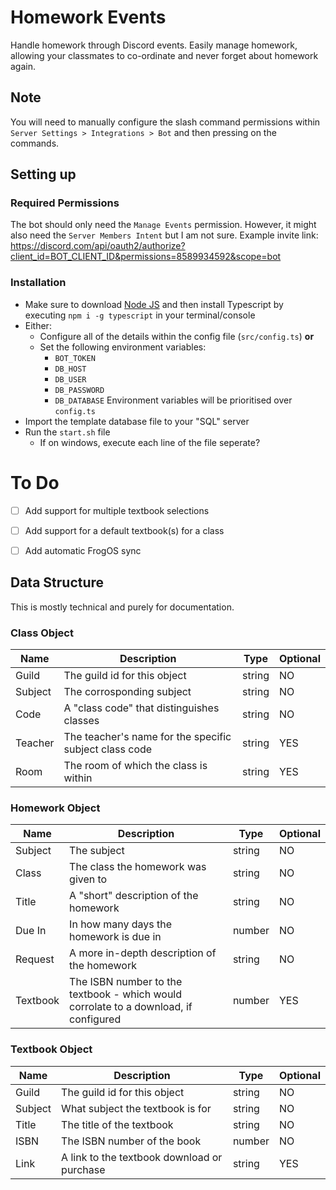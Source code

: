 # Homework Events
Handle homework through Discord events. Easily manage homework, allowing your classmates to co-ordinate and never forget about homework again.

## Note
You will need to manually configure the slash command permissions within `Server Settings > Integrations > Bot` and then pressing on the commands.

## Setting up

### Required Permissions
The bot should only need the `Manage Events` permission. However, it might also need the `Server Members Intent` but I am not sure. Example invite link: https://discord.com/api/oauth2/authorize?client_id=BOT_CLIENT_ID&permissions=8589934592&scope=bot

### Installation
- Make sure to download [Node JS](https://nodejs.org/en/download/) and then install Typescript by executing `npm i -g typescript` in your terminal/console
- Either:
  - Configure all of the details within the config file (`src/config.ts`) **or**
  - Set the following environment variables:
    - `BOT_TOKEN`
    - `DB_HOST`
    - `DB_USER`
    - `DB_PASSWORD`
    - `DB_DATABASE`
    Environment variables will be prioritised over `config.ts`
- Import the template database file to your "SQL" server
- Run the `start.sh` file
  - If on windows, execute each line of the file seperate?

# To Do
- [ ] Add support for multiple textbook selections
- [ ] Add support for a default textbook(s) for a class
- [ ] Add automatic FrogOS sync


## Data Structure
This is mostly technical and purely for documentation.

### Class Object
| Name    | Description                                            | Type   | Optional |
| ------- | ------------------------------------------------------ | ------ | -------- |
| Guild   | The guild id for this object                           | string | NO       |
| Subject | The corrosponding subject                              | string | NO       |
| Code    | A "class code" that distinguishes classes              | string | NO       |
| Teacher | The teacher's name for the specific subject class code | string | YES      |
| Room    | The room of which the class is within                  | string | YES      |

### Homework Object
| Name     | Description                                                                          | Type   | Optional |
| -------- | ------------------------------------------------------------------------------------ | ------ | -------- |
| Subject  | The subject                                                                          | string | NO       |
| Class    | The class the homework was given to                                                  | string | NO       |
| Title    | A "short" description of the homework                                                | string | NO       |
| Due In   | In how many days the homework is due in                                              | number | NO       |
| Request  | A more in-depth description of the homework                                          | string | NO       |
| Textbook | The ISBN number to the textbook - which would corrolate to a download, if configured | number | YES      |

### Textbook Object
| Name    | Description                                 | Type   | Optional |
| ------- | ------------------------------------------- | ------ | -------- |
| Guild   | The guild id for this object                | string | NO       |
| Subject | What subject the textbook is for            | string | NO       |
| Title   | The title of the textbook                   | string | NO       |
| ISBN    | The ISBN number of the book                 | number | NO       |
| Link    | A link to the textbook download or purchase | string | YES      |
